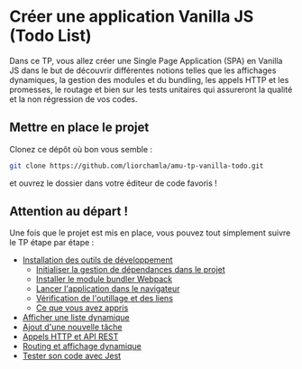 # Créer une application Vanilla JS (Todo List)

Dans ce TP, vous allez créer une Single Page Application (SPA) en Vanilla JS dans le but de découvrir différentes notions telles que les affichages dynamiques, la gestion des modules et du bundling, les appels HTTP et les promesses, le routage et bien sur les tests unitaires qui assureront la qualité et la non régression de vos codes.

## Mettre en place le projet
Clonez ce dépôt où bon vous semble :
```bash
git clone https://github.com/liorchamla/amu-tp-vanilla-todo.git
```
et ouvrez le dossier dans votre éditeur de code favoris !

## Attention au départ !

Une fois que le projet est mis en place, vous pouvez tout simplement suivre le TP étape par étape :

* [Installation des outils de développement](docs/setup.md)
  * [Initialiser la gestion de dépendances dans le projet](docs/setup.md#initialiser-la-gestion-de-dépendances-dans-le-projet)
  * [Installer le module bundler Webpack](docs/setup.md#installer-le-module-bundler-webpack)
  * [Lancer l'application dans le navigateur](docs/setup.md#lancer-l-application-dans-le-navigateur)
  * [Vérification de l'outillage et des liens](docs/setup.md#vérification-de-l-outillage-et-des-liens)
  * [Ce que vous avez appris ](#ce-que-vous-avez-appris--)
* [Afficher une liste dynamique](docs/display-list.md)
* [Ajout d'une nouvelle tâche](docs/add-item.md)
* [Appels HTTP et API REST](docs/http.md)
* [Routing et affichage dynamique](docs/routing.md)
* [Tester son code avec Jest](docs/tests.md)

